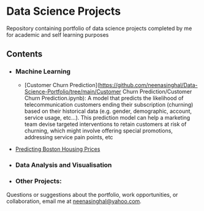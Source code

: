 # Data Science Projects
Repository containing portfolio of data science projects completed by me for academic and self learning purposes

## Contents

- ### Machine Learning
	- [Customer Churn Prediction](https://github.com/neenasinghal/Data-Science-Portfolio/tree/main/Customer Churn Prediction/Customer Churn Prediction.ipynb): A model that predicts the likelihood of telecommunication customers ending their subscription (churning) based on their historical data (e.g. gender, demographic, account, service usage, etc…). This prediction model can help a marketing team devise targeted interventions to retain customers at risk of churning, which might involve offering special promotions, addressing service pain points, etc
 - [Predicting Boston Housing Prices](https://github.com/sajal2692/data-science-portfolio/blob/master/boston_housing/boston_housing.ipynb)
	
- ### Data Analysis and Visualisation
	

- ### Other Projects: 
	

Questions or suggestions about the portfolio, work opportunities, or collaboration, email me at neenasinghal@yahoo.com. 
